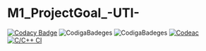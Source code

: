 # M1_ProjectGoal_-UTI-
[![Codacy Badge](https://app.codacy.com/project/badge/Grade/2390948e23164d74a9e4a4c23e88cd20)](https://www.codacy.com/gh/8Vaish/M1_Test_Your_Intellect_-APP-/dashboard?utm_source=github.com&amp;utm_medium=referral&amp;utm_content=8Vaish/M1_Test_Your_Intellect_-APP-&amp;utm_campaign=Badge_Grade)
![CodigaBadeges](https://api.codiga.io/project/31274/score/svg) 
![CodigaBadeges](https://api.codiga.io/project/31274/status/svg)
[![Codeac](https://static.codeac.io/badges/2-454726198.svg "Codeac")](https://app.codeac.io/github/8Vaish/M1_Test_Your_Intellect_-APP)
[![C/C++ CI](https://github.com/8Vaish/M1_Test_Your_Intellect_-APP/actions/workflows/c-cpp.yml/badge.svg)](https://github.com/8Vaish/M1_Test_Your_Intellect_-APP/actions/workflows/c-cpp.yml)
